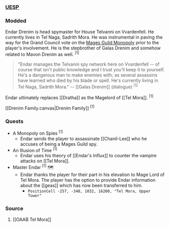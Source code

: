 ### [UESP](https://en.uesp.net/wiki/Morrowind:Tel_Naga#People)
### Modded
Endar Drenim is head spymaster for House Telvanni on Vvardenfell. He currently lives in Tel Naga, Sadrith Mora. He was instrumental in paving the way for the Grand Council vote on the [Mages Guild Monopoly](https://en.uesp.net/wiki/Morrowind:Mages_Guild_Monopoly) prior to the player's involvement. He is the stepbrother of Galas Drenim and somehow related to Mavon Drenim as well. <sup>[1]</sup>

> "Endar manages the Telvanni spy network here on Vvardenfell -- of course that isn't public knowledge and I trust you'll keep it to yourself. He's a dangerous man to make enemies with; as several assassins have learned who died by his blade or spell. He's currently living in Tel Naga, Sadrith Mora."
> -- [[Galas Drenim]] (dialogue) <sup>[1]</sup>

Endar ultimately replaces [[Dratha]] as the Magelord of [[Tel Mora]]. <sup>[1]</sup>

[[Drenim Family.canvas|Drenim Family]] <sup>[1]</sup>
### Quests
* A Monopoly on Spies <sup>[1]</sup>
	* Endar sends the player to assassinate [[Chanil-Lee]] who he accuses of being a Mages Guild spy.
* An Illusion of Time <sup>[1]</sup>
	* Endar uses his theory of [[Endar's Influx]] to counter the vampire attacks on [[Tel Mora]].
* Master Endar <sup>[1]</sup> 🗺️
	* Endar thanks the player for their part in his elevation to Mage Lord of Tel Mora. The player has the option to provide Endar information about the [[geas]] which has now been transferred to him.
		* `PositionCell -257, -348, 1032, 16200, "Tel Mora, Upper Tower"`
### Source
1. [[OAAB Tel Mora]]